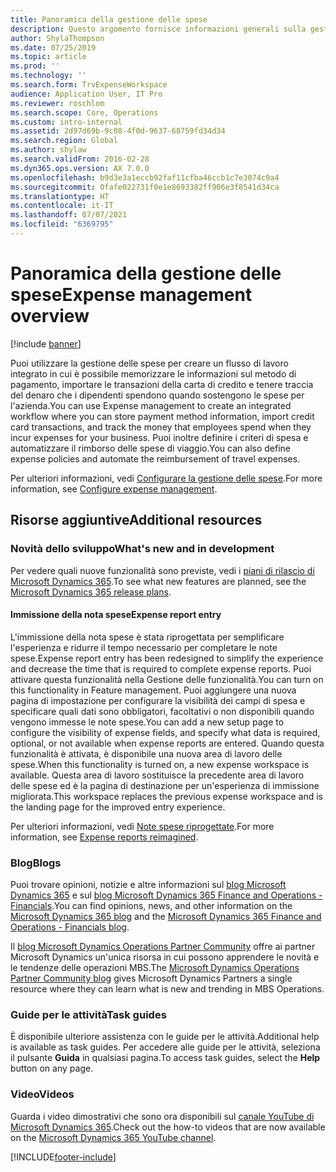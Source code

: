 ```yaml
---
title: Panoramica della gestione delle spese
description: Questo argomento fornisce informazioni generali sulla gestione delle spese e i collegamenti a risorse aggiuntive. Puoi utilizzare la gestione delle spese per creare un flusso di lavoro integrato in cui è possibile memorizzare le informazioni sul metodo di pagamento, importare le transazioni della carta di credito e tenere traccia del denaro che i dipendenti spendono quando sostengono le spese per l'azienda.
author: ShylaThompson
ms.date: 07/25/2019
ms.topic: article
ms.prod: ''
ms.technology: ''
ms.search.form: TrvExpenseWorkspace
audience: Application User, IT Pro
ms.reviewer: roschlom
ms.search.scope: Core, Operations
ms.custom: intro-internal
ms.assetid: 2d97d69b-9c08-4f0d-9637-68759fd34d34
ms.search.region: Global
ms.author: shylaw
ms.search.validFrom: 2016-02-28
ms.dyn365.ops.version: AX 7.0.0
ms.openlocfilehash: b9d3e3a1eccb92faf11cfba46ccb1c7e3074c9a4
ms.sourcegitcommit: 0fafe022731f0e1e8693382ff906e3f8541d34ca
ms.translationtype: HT
ms.contentlocale: it-IT
ms.lasthandoff: 07/07/2021
ms.locfileid: "6369795"
---
```

# <a name="expense-management-overview"></a><span data-ttu-id="062bd-104">Panoramica della gestione delle spese</span><span class="sxs-lookup"><span data-stu-id="062bd-104">Expense management overview</span></span>

[!include [banner](../includes/banner.md)]

<span data-ttu-id="062bd-105">Puoi utilizzare la gestione delle spese per creare un flusso di lavoro integrato in cui è possibile memorizzare le informazioni sul metodo di pagamento, importare le transazioni della carta di credito e tenere traccia del denaro che i dipendenti spendono quando sostengono le spese per l'azienda.</span><span class="sxs-lookup"><span data-stu-id="062bd-105">You can use Expense management to create an integrated workflow where you can store payment method information, import credit card transactions, and track the money that employees spend when they incur expenses for your business.</span></span> <span data-ttu-id="062bd-106">Puoi inoltre definire i criteri di spesa e automatizzare il rimborso delle spese di viaggio.</span><span class="sxs-lookup"><span data-stu-id="062bd-106">You can also define expense policies and automate the reimbursement of travel expenses.</span></span>

<span data-ttu-id="062bd-107">Per ulteriori informazioni, vedi [Configurare la gestione delle spese](plan-expense-management.md).</span><span class="sxs-lookup"><span data-stu-id="062bd-107">For more information, see [Configure expense management](plan-expense-management.md).</span></span>

## <a name="additional-resources"></a><span data-ttu-id="062bd-108">Risorse aggiuntive</span><span class="sxs-lookup"><span data-stu-id="062bd-108">Additional resources</span></span>

### <a name="whats-new-and-in-development"></a><span data-ttu-id="062bd-109">Novità dello sviluppo</span><span class="sxs-lookup"><span data-stu-id="062bd-109">What's new and in development</span></span>

<span data-ttu-id="062bd-110">Per vedere quali nuove funzionalità sono previste, vedi i [piani di rilascio di Microsoft Dynamics 365](/dynamics365/release-plans/).</span><span class="sxs-lookup"><span data-stu-id="062bd-110">To see what new features are planned, see the [Microsoft Dynamics 365 release plans](/dynamics365/release-plans/).</span></span>

#### <a name="expense-report-entry"></a><span data-ttu-id="062bd-111">Immissione della nota spese</span><span class="sxs-lookup"><span data-stu-id="062bd-111">Expense report entry</span></span>

<span data-ttu-id="062bd-112">L'immissione della nota spese è stata riprogettata per semplificare l'esperienza e ridurre il tempo necessario per completare le note spese.</span><span class="sxs-lookup"><span data-stu-id="062bd-112">Expense report entry has been redesigned to simplify the experience and decrease the time that is required to complete expense reports.</span></span> <span data-ttu-id="062bd-113">Puoi attivare questa funzionalità nella Gestione delle funzionalità.</span><span class="sxs-lookup"><span data-stu-id="062bd-113">You can turn on this functionality in Feature management.</span></span> <span data-ttu-id="062bd-114">Puoi aggiungere una nuova pagina di impostazione per configurare la visibilità dei campi di spesa e specificare quali dati sono obbligatori, facoltativi o non disponibili quando vengono immesse le note spese.</span><span class="sxs-lookup"><span data-stu-id="062bd-114">You can add a new setup page to configure the visibility of expense fields, and specify what data is required, optional, or not available when expense reports are entered.</span></span> <span data-ttu-id="062bd-115">Quando questa funzionalità è attivata, è disponibile una nuova area di lavoro delle spese.</span><span class="sxs-lookup"><span data-stu-id="062bd-115">When this functionality is turned on, a new expense workspace is available.</span></span> <span data-ttu-id="062bd-116">Questa area di lavoro sostituisce la precedente area di lavoro delle spese ed è la pagina di destinazione per un'esperienza di immissione migliorata.</span><span class="sxs-lookup"><span data-stu-id="062bd-116">This workspace replaces the previous expense workspace and is the landing page for the improved entry experience.</span></span>

<span data-ttu-id="062bd-117">Per ulteriori informazioni, vedi [Note spese riprogettate](ExpenseWorkspaceNew.md).</span><span class="sxs-lookup"><span data-stu-id="062bd-117">For more information, see [Expense reports reimagined](ExpenseWorkspaceNew.md).</span></span>

### <a name="blogs"></a><span data-ttu-id="062bd-118">Blog</span><span class="sxs-lookup"><span data-stu-id="062bd-118">Blogs</span></span>

<span data-ttu-id="062bd-119">Puoi trovare opinioni, notizie e altre informazioni sul [blog Microsoft Dynamics 365](https://community.dynamics.com/b/msftdynamicsblog?c=Enterprise) e sul [blog Microsoft Dynamics 365 Finance and Operations - Financials](https://community.dynamics.com/365/financeandoperations/b/financials).</span><span class="sxs-lookup"><span data-stu-id="062bd-119">You can find opinions, news, and other information on the [Microsoft Dynamics 365 blog](https://community.dynamics.com/b/msftdynamicsblog?c=Enterprise) and the [Microsoft Dynamics 365 Finance and Operations - Financials blog](https://community.dynamics.com/365/financeandoperations/b/financials).</span></span>

<span data-ttu-id="062bd-120">Il [blog Microsoft Dynamics Operations Partner Community](https://community.dynamics.com/partner/b/operationspartnercommunityblog) offre ai partner Microsoft Dynamics un'unica risorsa in cui possono apprendere le novità e le tendenze delle operazioni MBS.</span><span class="sxs-lookup"><span data-stu-id="062bd-120">The [Microsoft Dynamics Operations Partner Community blog](https://community.dynamics.com/partner/b/operationspartnercommunityblog) gives Microsoft Dynamics Partners a single resource where they can learn what is new and trending in MBS Operations.</span></span>

### <a name="task-guides"></a><span data-ttu-id="062bd-121">Guide per le attività</span><span class="sxs-lookup"><span data-stu-id="062bd-121">Task guides</span></span>

<span data-ttu-id="062bd-122">È disponibile ulteriore assistenza con le guide per le attività.</span><span class="sxs-lookup"><span data-stu-id="062bd-122">Additional help is available as task guides.</span></span> <span data-ttu-id="062bd-123">Per accedere alle guide per le attività, seleziona il pulsante **Guida** in qualsiasi pagina.</span><span class="sxs-lookup"><span data-stu-id="062bd-123">To access task guides, select the **Help** button on any page.</span></span>

### <a name="videos"></a><span data-ttu-id="062bd-124">Video</span><span class="sxs-lookup"><span data-stu-id="062bd-124">Videos</span></span>

<span data-ttu-id="062bd-125">Guarda i video dimostrativi che sono ora disponibili sul [canale YouTube di Microsoft Dynamics 365](https://www.youtube.com/channel/UCJGCg4rB3QSs8y_1FquelBQ).</span><span class="sxs-lookup"><span data-stu-id="062bd-125">Check out the how-to videos that are now available on the [Microsoft Dynamics 365 YouTube channel](https://www.youtube.com/channel/UCJGCg4rB3QSs8y_1FquelBQ).</span></span>


[!INCLUDE[footer-include](../includes/footer-banner.md)]